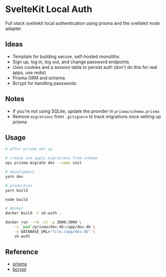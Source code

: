# SvelteKit Local Auth

Full stack sveltekit local authentication using prisma and the sveltekit node adapter

## Ideas

- Template for building secure, self-hosted monoliths
- Sign up, log in, log out, and change password endpoints
- Uses cookies and a session table to persist auth (don't do this for real apps, use redis)
- Prisma ORM and schema
- Bcrypt for handling passwords

## Notes

- If you're not using SQLite, update the provider in `prisma/schema.prisma`
- Remove `migrations` from `.gitignore` to track migrations once setting up prisma

## Usage

```sh
# after prisma set up

# create and apply migrations from schema
npx prisma migrate dev --name init

# development
yarn dev

# production
yarn build

node build

# docker
docker build -t sk-auth .

docker run --rm -it -p 3000:3000 \
    -v `pwd`/prisma/dev.db:/app/dev.db \
    -e DATABASE_URL="file:/app/dev.db" \
    sk-auth
```

## Reference

- [prisma](https://www.prisma.io/docs/getting-started/setup-prisma/start-from-scratch/relational-databases/connect-your-database-typescript-postgres)
- [bcrypt](https://github.com/kelektiv/node.bcrypt.js)
